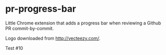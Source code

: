 # pr-progress-bar

Little Chrome extension that adds a progress bar when reviewing a Github PR commit-by-commit.

Logo downloaded from http://vecteezy.com/.

Test #10
